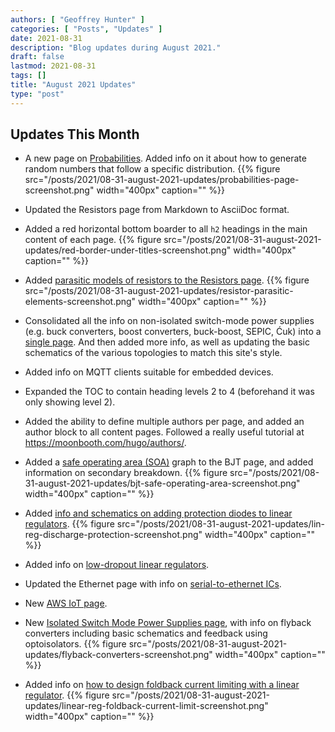 ```yaml
---
authors: [ "Geoffrey Hunter" ]
categories: [ "Posts", "Updates" ]
date: 2021-08-31
description: "Blog updates during August 2021."
draft: false
lastmod: 2021-08-31
tags: []
title: "August 2021 Updates"
type: "post"
---
```


## Updates This Month

* A new page on [Probabilities](/mathematics/statistics/probabilities/). Added info on it about how to generate random numbers that follow a specific distribution.
    {{% figure src="/posts/2021/08-31-august-2021-updates/probabilities-page-screenshot.png" width="400px" caption="" %}}

* Updated the Resistors page from Markdown to AsciiDoc format.

* Added a red horizontal bottom boarder to all `h2` headings in the main content of each page.
    {{% figure src="/posts/2021/08-31-august-2021-updates/red-border-under-titles-screenshot.png" width="400px" caption="" %}}

* Added [parasitic models of resistors to the Resistors page](/electronics/components/resistors/#_parasitic_elements).
    {{% figure src="/posts/2021/08-31-august-2021-updates/resistor-parasitic-elements-screenshot.png" width="400px" caption="" %}}

* Consolidated all the info on non-isolated switch-mode power supplies (e.g. buck converters, boost converters, buck-boost, SEPIC, Ćuk) into a [single page](/electronics/components/power-regulators/switch-mode-power-supplies-smps/). And then added more info, as well as updating the basic schematics of the various topologies to match this site's style.

* Added info on MQTT clients suitable for embedded devices.

* Expanded the TOC to contain heading levels 2 to 4 (beforehand it was only showing level 2).

* Added the ability to define multiple authors per page, and added an author block to all content pages. Followed a really useful tutorial at https://moonbooth.com/hugo/authors/.

* Added a [safe operating area (SOA)](/electronics/components/transistors/bipolar-junction-transistors-bjts/#_the_bjt_safe_operating_area) graph to the BJT page, and added information on secondary breakdown.
    {{% figure src="/posts/2021/08-31-august-2021-updates/bjt-safe-operating-area-screenshot.png" width="400px" caption="" %}}

* Added [info and schematics on adding protection diodes to linear regulators](/electronics/components/power-regulators/linear-regulators/#_protection).
    {{% figure src="/posts/2021/08-31-august-2021-updates/lin-reg-discharge-protection-screenshot.png" width="400px" caption="" %}}

* Added info on [low-dropout linear regulators](/electronics/components/power-regulators/linear-regulators/#_low_dropout_regulators).

* Updated the Ethernet page with info on [serial-to-ethernet ICs](/electronics/communication-protocols/ethernet-protocol/).

* New [AWS IoT page](/programming/cloud/aws/aws-iot/).

* New [Isolated Switch Mode Power Supplies page](/electronics/components/power-regulators/isolated-switch-mode-power-supplies/), with info on flyback converters including basic schematics and feedback using optoisolators.
    {{% figure src="/posts/2021/08-31-august-2021-updates/flyback-converters-screenshot.png" width="400px" caption="" %}}

* Added info on [how to design foldback current limiting with a linear regulator](/electronics/components/power-regulators/linear-regulators/#_foldback_current_limiting).
    {{% figure src="/posts/2021/08-31-august-2021-updates/linear-reg-foldback-current-limit-screenshot.png" width="400px" caption="" %}}
